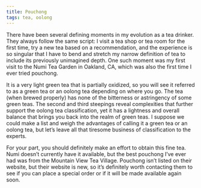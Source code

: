 ```yaml
---
title: Pouchong
tags: tea, oolong
---
```


There have been several defining moments in my evolution as a tea drinker. They
always follow the same script: I visit a tea shop or tea room for the first
time, try a new tea based on a recommendation, and the experience is so singular
that I have to bend and stretch my narrow definition of tea to include its
previously unimagined depth. One such moment was my first visit to the Numi Tea
Garden in Oakland, CA, which was also the first time I ever tried pouchong.

It is a very light green tea that is partially oxidized, so you will see it
referred to as a green tea or an oolong tea depending on where you go. The tea
(when brewed properly) has none of the bitterness or astringency of some green
teas. The second and third steepings reveal complexities that further support
the oolong tea classification, yet it has a lightness and overall balance that
brings you back into the realm of green teas. I suppose we could make a list and
weigh the advantages of calling it a green tea or an oolong tea, but let’s leave
all that tiresome business of classification to the experts.

For your part, you should definitely make an effort to obtain this fine
tea. Numi doesn’t currently have it available, but the best pouchong I’ve ever
had was from the Mountain View Tea Village. Pouchong isn’t listed on their
website, but their website is new, so it’s definitely worth contacting them to
see if you can place a special order or if it will be made available again soon.

